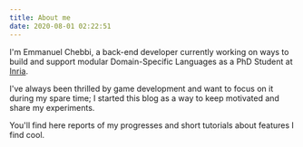 ```yaml
---
title: About me
date: 2020-08-01 02:22:51
---
```


I'm Emmanuel Chebbi, a back-end developer currently working on ways to build and support modular Domain-Specific Languages as a PhD Student at [Inria](https://www.inria.fr/en). 

I've always been thrilled by game development and want to focus on it during my spare time; I started this blog as a way to keep motivated and share my experiments. 

You'll find here reports of my progresses and short tutorials about features I find cool.